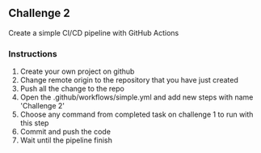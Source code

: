 ## Challenge 2

Create a simple CI/CD pipeline with GitHub Actions

### Instructions
1. Create your own project on github
2. Change remote origin to the repository that you have just created
3. Push all the change to the repo
4. Open the .github/workflows/simple.yml and add new steps with name 'Challenge 2'
5. Choose any command from completed task on challenge 1 to run with this step
6. Commit and push the code
7. Wait until the pipeline finish